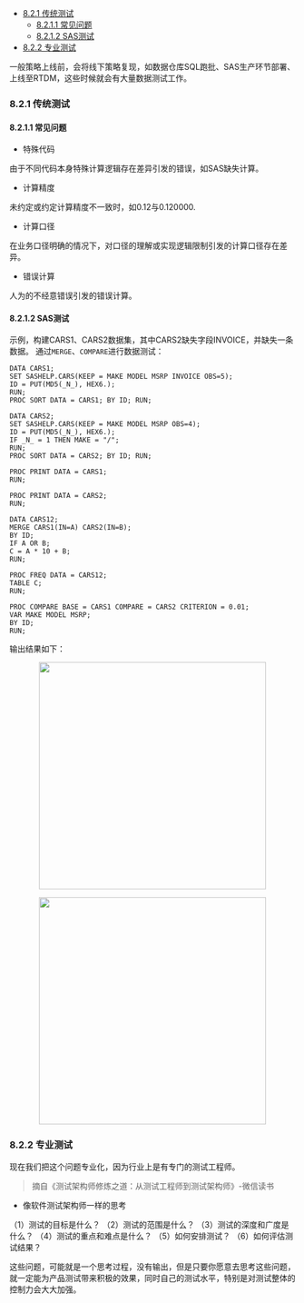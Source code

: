 
- [8.2.1 传统测试](#821-传统测试)
  - [8.2.1.1 常见问题](#8211-常见问题)
  - [8.2.1.2 SAS测试](#8212-sas测试)
- [8.2.2 专业测试](#822-专业测试)

一般策略上线前，会将线下策略复现，如数据仓库SQL跑批、SAS生产环节部署、上线至RTDM，这些时候就会有大量数据测试工作。
### 8.2.1 传统测试
#### 8.2.1.1 常见问题

- 特殊代码

由于不同代码本身特殊计算逻辑存在差异引发的错误，如SAS缺失计算。

- 计算精度

未约定或约定计算精度不一致时，如0.12与0.120000.

- 计算口径

在业务口径明确的情况下，对口径的理解或实现逻辑限制引发的计算口径存在差异。

- 错误计算

人为的不经意错误引发的错误计算。

#### 8.2.1.2 SAS测试
示例，构建CARS1、CARS2数据集，其中CARS2缺失字段INVOICE，并缺失一条数据。
通过`MERGE`、`COMPARE`进行数据测试：

```sas
DATA CARS1;
SET SASHELP.CARS(KEEP = MAKE MODEL MSRP INVOICE OBS=5);
ID = PUT(MD5(_N_), HEX6.);
RUN;
PROC SORT DATA = CARS1; BY ID; RUN;

DATA CARS2;
SET SASHELP.CARS(KEEP = MAKE MODEL MSRP OBS=4);
ID = PUT(MD5(_N_), HEX6.);
IF _N_ = 1 THEN MAKE = "/";
RUN;
PROC SORT DATA = CARS2; BY ID; RUN;

PROC PRINT DATA = CARS1;
RUN;

PROC PRINT DATA = CARS2;
RUN;

DATA CARS12;
MERGE CARS1(IN=A) CARS2(IN=B);
BY ID;
IF A OR B;
C = A * 10 + B;
RUN;

PROC FREQ DATA = CARS12;
TABLE C;
RUN;

PROC COMPARE BASE = CARS1 COMPARE = CARS2 CRITERION = 0.01;
VAR MAKE MODEL MSRP;
BY ID;
RUN;
```

输出结果如下：

<p align="center">
<img src="https://github.com/IvanaXu/DecisionScience/releases/download/base/8.2.1.2-000.png" width=400>
</p>

<p align="center">
<img src="https://github.com/IvanaXu/DecisionScience/releases/download/base/8.2.1.2-001.png" width=400>
</p>


### 8.2.2 专业测试
现在我们把这个问题专业化，因为行业上是有专门的测试工程师。
> 摘自《测试架构师修炼之道：从测试工程师到测试架构师》-微信读书


- 像软件测试架构师一样的思考

（1）测试的目标是什么？
（2）测试的范围是什么？
（3）测试的深度和广度是什么？
（4）测试的重点和难点是什么？
（5）如何安排测试？
（6）如何评估测试结果？

这些问题，可能就是一个思考过程，没有输出，但是只要你愿意去思考这些问题，就一定能为产品测试带来积极的效果，同时自己的测试水平，特别是对测试整体的控制力会大大加强。

